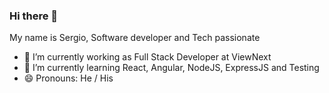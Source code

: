 ### Hi there 👋

My name is Sergio, Software developer and Tech passionate

- 🔭 I’m currently working as Full Stack Developer at ViewNext
- 🌱 I’m currently learning React, Angular, NodeJS, ExpressJS and Testing
- 😄 Pronouns: He / His

